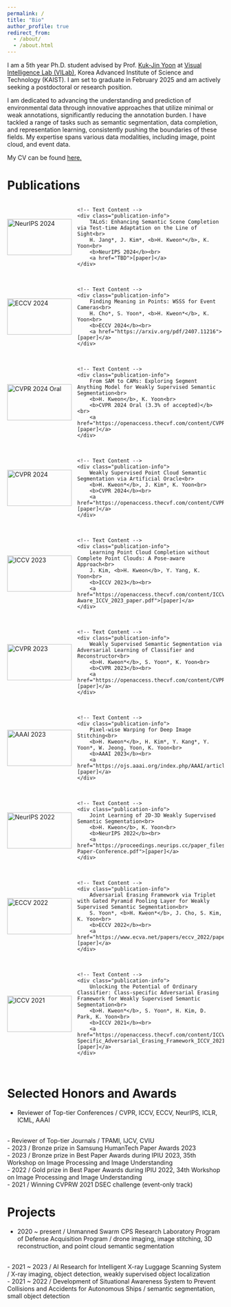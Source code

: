 ```yaml
---
permalink: /
title: "Bio"
author_profile: true
redirect_from: 
  - /about/
  - /about.html
---
```


I am a 5th year Ph.D. student advised by Prof. [Kuk-Jin Yoon](https://scholar.google.co.kr/citations?user=1NvBj_gAAAAJ&hl=en) at [Visual Intelligence Lab (VILab)](https://vi.kaist.ac.kr/), Korea Advanced Institute of Science and Technology (KAIST). 
I am set to graduate in February 2025 and am actively seeking a postdoctoral or research position.
<br/>

I am dedicated to advancing the understanding and prediction of environmental data through innovative approaches that utilize minimal or weak annotations, significantly reducing the annotation burden.
I have tackled a range of tasks such as semantic segmentation, data completion, and representation learning, consistently pushing the boundaries of these fields.
My expertise spans various data modalities, including image, point cloud, and event data.
<br/>

My CV can be found [here.](https://sangrockeg.github.io/assets/cv_hyeokjun_kweon_241204.pdf)
<br/>




Publications
======
<div style="display: flex; align-items: center;">
    <img src='/images/qual_kitti.png' alt='NeurIPS 2024' class="publication-image">

    <!-- Text Content -->
    <div class="publication-info">
        TALoS: Enhancing Semantic Scene Completion via Test-time Adaptation on the Line of Sight<br>
        H. Jang*, J. Kim*, <b>H. Kweon*</b>, K. Yoon<br>
        <b>NeurIPS 2024</b><br>
        <a href="TBD">[paper]</a>
    </div>
</div>
<br/>
<div style="display: flex; align-items: center;">
    <img src='/images/fip.png' alt='ECCV 2024' class="publication-image">

    <!-- Text Content -->
    <div class="publication-info">
        Finding Meaning in Points: WSSS for Event Cameras<br>
        H. Cho*, S. Yoon*, <b>H. Kweon*</b>, K. Yoon<br>
        <b>ECCV 2024</b><br>
        <a href="https://arxiv.org/pdf/2407.11216">[paper]</a>
    </div>
</div>
<br/>
<div style="display: flex; align-items: center;">
    <img src='/images/s2c.png' alt='CVPR 2024 Oral' class="publication-image">

    <!-- Text Content -->
    <div class="publication-info">
        From SAM to CAMs: Exploring Segment Anything Model for Weakly Supervised Semantic Segmentation<br>
        <b>H. Kweon</b>, K. Yoon<br>
        <b>CVPR 2024 Oral (3.3% of accepted)</b><br>
        <a href="https://openaccess.thecvf.com/content/CVPR2024/papers/Kweon_From_SAM_to_CAMs_Exploring_Segment_Anything_Model_for_Weakly_CVPR_2024_paper.pdf">[paper]</a>
    </div>
</div>
<br/>
<div style="display: flex; align-items: center;">
    <img src='/images/ao.png' alt='CVPR 2024' class="publication-image">

    <!-- Text Content -->
    <div class="publication-info">
        Weakly Supervised Point Cloud Semantic Segmentation via Artificial Oracle<br>
        <b>H. Kweon*</b>, J. Kim*, K. Yoon<br>
        <b>CVPR 2024</b><br>
        <a href="https://openaccess.thecvf.com/content/CVPR2024/papers/Kweon_Weakly_Supervised_Point_Cloud_Semantic_Segmentation_via_Artificial_Oracle_CVPR_2024_paper.pdf">[paper]</a> 
    </div>
</div>
<br/>
<div style="display: flex; align-items: center;">
    <img src='/images/pc.png' alt='ICCV 2023' class="publication-image">

    <!-- Text Content -->
    <div class="publication-info">
        Learning Point Cloud Completion without Complete Point Clouds: A Pose-aware Approach<br>
        J. Kim, <b>H. Kweon</b>, Y. Yang, K. Yoon<br>
        <b>ICCV 2023</b><br>
        <a href="https://openaccess.thecvf.com/content/ICCV2023/papers/Kim_Learning_Point_Cloud_Completion_without_Complete_Point_Clouds_A_Pose-Aware_ICCV_2023_paper.pdf">[paper]</a> 
    </div>
</div>
<br/>
<div style="display: flex; align-items: center;">
    <img src='/images/acr.png' alt='CVPR 2023' class="publication-image">

    <!-- Text Content -->
    <div class="publication-info">
        Weakly Supervised Semantic Segmentation via Adversarial Learning of Classifier and Reconstructor<br>
        <b>H. Kweon*</b>, S. Yoon*, K. Yoon<br>
        <b>CVPR 2023</b><br>
        <a href="https://openaccess.thecvf.com/content/CVPR2023/papers/Kweon_Weakly_Supervised_Semantic_Segmentation_via_Adversarial_Learning_of_Classifier_and_CVPR_2023_paper.pdf">[paper]</a> 
    </div>
</div>
<br/>
<div style="display: flex; align-items: center;">
    <img src='/images/pdis.png' alt='AAAI 2023' class="publication-image">

    <!-- Text Content -->
    <div class="publication-info">
        Pixel-wise Warping for Deep Image Stitching<br>
        <b>H. Kweon*</b>, H. Kim*, Y. Kang*, Y. Yoon*, W. Jeong, Yoon, K. Yoon<br>
        <b>AAAI 2023</b><br>
        <a href="https://ojs.aaai.org/index.php/AAAI/article/view/25202">[paper]</a> 
    </div>
</div>
<br/>
<div style="display: flex; align-items: center;">
    <img src='/images/joint.png' alt='NeurIPS 2022' class="publication-image">

    <!-- Text Content -->
    <div class="publication-info">
        Joint Learning of 2D-3D Weakly Supervised Semantic Segmentation<br>
        <b>H. Kweon</b>, K. Yoon<br>
        <b>NeurIPS 2022</b><br>
        <a href="https://proceedings.neurips.cc/paper_files/paper/2022/file/c4bf73386022473a652a18941e9ea6f8-Paper-Conference.pdf">[paper]</a> 
    </div>
</div>
<br/>
<div style="display: flex; align-items: center;">
    <img src='/images/mlae.png' alt='ECCV 2022' class="publication-image">

    <!-- Text Content -->
    <div class="publication-info">
        Adversarial Erasing Framework via Triplet with Gated Pyramid Pooling Layer for Weakly Supervised Semantic Segmentation<br>
        S. Yoon*, <b>H. Kweon*</b>, J. Cho, S. Kim, K. Yoon<br>
        <b>ECCV 2022</b><br>
        <a href="https://www.ecva.net/papers/eccv_2022/papers_ECCV/papers/136890323.pdf">[paper]</a> 
    </div>
</div>
<br/>
<div style="display: flex; align-items: center;">
    <img src='/images/oc_cse.png' alt='ICCV 2021' class="publication-image">

    <!-- Text Content -->
    <div class="publication-info">
        Unlocking the Potential of Ordinary Classifier: Class-specific Adversarial Erasing Framework for Weakly Supervised Semantic Segmentation<br>
        <b>H. Kweon*</b>, S. Yoon*, H. Kim, D. Park, K. Yoon<br>
        <b>ICCV 2021</b><br>
        <a href="https://openaccess.thecvf.com/content/ICCV2021/papers/Kweon_Unlocking_the_Potential_of_Ordinary_Classifier_Class-Specific_Adversarial_Erasing_Framework_ICCV_2021_paper.pdf">[paper]</a> 
    </div>
</div>
<br/>


<style>
    .publication-container {
        display: flex;
        align-items: center;
    }

    .publication-image {
        margin-right: 13px;
        width: 250px; /* Default width */
        height: 140px; /* Default height */
    }

    .publication-image-simulation {
        margin-right: 13px;
        width: 250px; /* Default width */
        height: 190px; /* Default height */
    }

    .publication-image-narrow {
        margin-right: 13px;
        width: 180px; /* Default width */
        height: 240px; /* Default height */
    }

    .publication-image-middle {
        margin-right: 13px;
        width: 205px; /* Default width */
        height: 185px; /* Default height */
    }

    .publication-info {
        flex-grow: 1; /* Allow text to expand */
    }

    /* Media query for smaller screens (e.g., mobile devices) */
    @media (max-width: 1000px) {
        .publication-image {
            width: 150px; /* Adjusted width for smaller screens */
            height: 84px; /* Adjusted height for smaller screens */
        }
    }

    @media (max-width: 1000px) {
        .publication-image-simulation {
            width: 150px; /* Adjusted width for smaller screens */
            height: 120px; /* Adjusted height for smaller screens */
        }
    }
    
    @media (max-width: 1000px) {
        .publication-image-narrow {
            width: 100px; /* Adjusted width for smaller screens */
            height: 133px; /* Adjusted height for smaller screens */
        }
    }

    @media (max-width: 1000px) {
        .publication-image-middle {
            width: 110px; /* Adjusted width for smaller screens */
            height: 100px; /* Adjusted height for smaller screens */
        }
    }
    
</style>


Selected Honors and Awards
======
- Reviewer of Top-tier Conferences / CVPR, ICCV, ECCV, NeurIPS, ICLR, ICML, AAAI 
<br/>
- Reviewer of Top-tier Journals / TPAMI, IJCV, CVIU
<br/>
- 2023 / Bronze prize in Samsung HumanTech Paper Awards 2023
<br/>
- 2023 / Bronze prize in Best Paper Awards during IPIU 2023, 35th Workshop on Image Processing and Image Understanding
<br/>
- 2022 / Gold prize in Best Paper Awards during IPIU 2022, 34th Workshop on Image Processing and Image Understanding
<br/>
- 2021 / Winning CVPRW 2021 DSEC challenge (event-only track)
<br/>

Projects
======
- 2020 ~ present / Unmanned Swarm CPS Research Laboratory Program of Defense Acquisition Program / drone imaging, image stitching, 3D reconstruction, and point cloud semantic segmentation
<br/>
- 2021 ~ 2023 / AI Research for Intelligent X-ray Luggage Scanning System / X-ray imaging, object detection, weakly supervised object localization
<br/>
- 2021 ~ 2022 / Development of Situational Awareness System to Prevent Collisions and Accidents for Autonomous Ships / semantic segmentation, small object detection
<br/>

